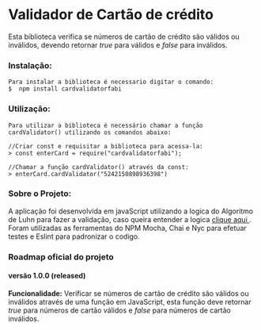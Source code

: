 # Validador de Cartão de crédito

Esta biblioteca verifica se números de cartão de crédito são válidos ou inválidos, devendo retornar *true* para válidos e *false* para inválidos.

### Instalação:
```
Para instalar a biblioteca é necessario digitar o comando:
$  npm install cardvalidatorfabi
```

### Utilização:
```
Para utilizar a biblioteca é necessário chamar a função cardValidator() utilizando os comandos abaixo:

//Criar const e requisitar a biblioteca para acessa-la:
> const enterCard = require("cardvalidatorfabi");

//Chamar a função cardValidator() através da const:
> enterCard.cardValidator("5242150898936398")
```
### Sobre o Projeto:

A aplicação foi desenvolvida em javaScript utilizando a logica do Algoritmo de Luhn para fazer a validação, caso queira entender a logica <a href="http://www.datagenetics.com/blog/july42013/index.html"> clique aqui </a>.
Foram utilizadas as ferramentas do NPM Mocha, Chai e Nyc para efetuar testes e Eslint para padronizar o codigo.


### Roadmap oficial do projeto

#### versão 1.0.0 (released)

**Funcionalidade:** Verificar se números de cartão de crédito são válidos ou inválidos através de uma função em JavaScript, esta função deve retornar *true* para números de cartão válidos e *false* para números de cartão inválidos.
